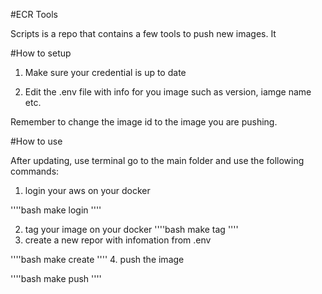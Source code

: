 #ECR Tools

Scripts is a repo that contains a few tools to push new images. It 

#How to setup

1. Make sure your credential is up to date

2. Edit the .env file with info for you image such as version, iamge name etc.

Remember to change the image id to the image you are pushing.

#How to use

After updating, use terminal go to the main folder and use the following commands:

1. login your aws on your docker

''''bash
make login 
''''

2.  tag your image on your docker
''''bash
make tag
''''
3. create a new repor with infomation from .env

''''bash
make create
''''
4. push the image

''''bash
make push
''''
